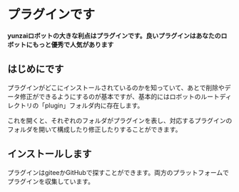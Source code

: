 # プラグインです

**yunzaiロボットの大きな利点はプラグインです。良いプラグインはあなたのロボットにもっと優秀で人気があります**

## はじめにです
プラグインがどこにインストールされているのかを知っていて、あとで削除やデータ修正ができるようにするのが基本ですが、基本的にはロボットのルートディレクトリの「plugin」フォルダ内に存在します。

これを開くと、それぞれのフォルダがプラグインを表し、対応するプラグインのフォルダを開いて構成したり修正したりすることができます。

## インストールします
プラグインはgiteeかGitHubで探すことができます。両方のプラットフォームでプラグインを収集しています。


